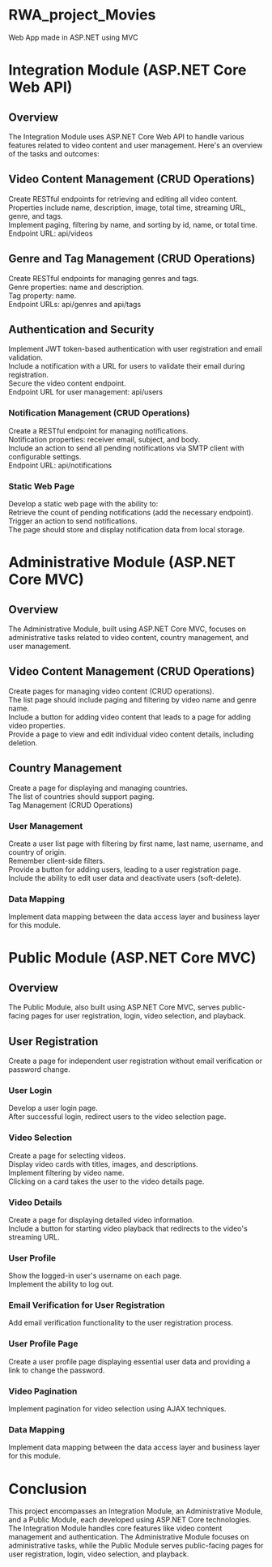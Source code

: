 # RWA_project_Movies
Web App made in ASP.NET using MVC

# Integration Module (ASP.NET Core Web API)
## Overview
The Integration Module uses ASP.NET Core Web API to handle various features related to video content and user management. Here's an overview of the tasks and outcomes:

## Video Content Management (CRUD Operations)
Create RESTful endpoints for retrieving and editing all video content.  
Properties include name, description, image, total time, streaming URL, genre, and tags.  
Implement paging, filtering by name, and sorting by id, name, or total time.  
Endpoint URL: api/videos  
## Genre and Tag Management (CRUD Operations)
Create RESTful endpoints for managing genres and tags.  
Genre properties: name and description.  
Tag property: name.  
Endpoint URLs: api/genres and api/tags  
## Authentication and Security
Implement JWT token-based authentication with user registration and email validation.  
Include a notification with a URL for users to validate their email during registration.  
Secure the video content endpoint.  
Endpoint URL for user management: api/users  
### Notification Management (CRUD Operations)
Create a RESTful endpoint for managing notifications.  
Notification properties: receiver email, subject, and body.  
Include an action to send all pending notifications via SMTP client with configurable settings.  
Endpoint URL: api/notifications  
### Static Web Page
Develop a static web page with the ability to:  
Retrieve the count of pending notifications (add the necessary endpoint).  
Trigger an action to send notifications.  
The page should store and display notification data from local storage.  
# Administrative Module (ASP.NET Core MVC)
## Overview
The Administrative Module, built using ASP.NET Core MVC, focuses on administrative tasks related to video content, country management, and user management.

## Video Content Management (CRUD Operations)  
Create pages for managing video content (CRUD operations).  
The list page should include paging and filtering by video name and genre name.  
Include a button for adding video content that leads to a page for adding video properties.  
Provide a page to view and edit individual video content details, including deletion.  
## Country Management  
Create a page for displaying and managing countries.  
The list of countries should support paging.  
Tag Management (CRUD Operations)  
### User Management  
Create a user list page with filtering by first name, last name, username, and country of origin.  
Remember client-side filters.  
Provide a button for adding users, leading to a user registration page.  
Include the ability to edit user data and deactivate users (soft-delete).  
### Data Mapping  
Implement data mapping between the data access layer and business layer for this module.  
# Public Module (ASP.NET Core MVC)  
## Overview  
The Public Module, also built using ASP.NET Core MVC, serves public-facing pages for user registration, login, video selection, and playback.  

## User Registration  
Create a page for independent user registration without email verification or password change.  
### User Login  
Develop a user login page.  
After successful login, redirect users to the video selection page.  
### Video Selection
Create a page for selecting videos.  
Display video cards with titles, images, and descriptions.  
Implement filtering by video name.  
Clicking on a card takes the user to the video details page.  
### Video Details  
Create a page for displaying detailed video information.  
Include a button for starting video playback that redirects to the video's streaming URL.  
### User Profile  
Show the logged-in user's username on each page.  
Implement the ability to log out.  
### Email Verification for User Registration  
Add email verification functionality to the user registration process.  
### User Profile Page  
Create a user profile page displaying essential user data and providing a link to change the password.  
### Video Pagination  
Implement pagination for video selection using AJAX techniques.  
### Data Mapping  
Implement data mapping between the data access layer and business layer for this module.  
# Conclusion  
This project encompasses an Integration Module, an Administrative Module, and a Public Module, each developed using ASP.NET Core technologies. The Integration Module handles core features like video content management and authentication. The Administrative Module focuses on administrative tasks, while the Public Module serves public-facing pages for user registration, login, video selection, and playback.
